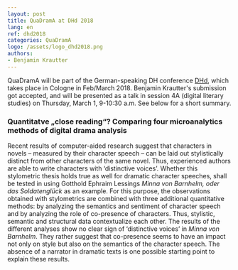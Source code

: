 ```yaml
---
layout: post
title: QuaDramA at DHd 2018
lang: en
ref: dhd2018
categories: QuaDramA
logo: /assets/logo_dhd2018.png
authors:
- Benjamin Krautter
---
```


QuaDramA will be part of the German-speaking DH conference [DHd](http://dhd2018.uni-koeln.de), which takes place in Cologne in Feb/March 2018. Benjamin Krautter's submission got accepted, and will be presented as a talk in session 4A (digital literary studies) on Thursday, March 1, 9-10:30 a.m. See below for a short summary.


### Quantitatve „close reading“? Comparing four microanalytics methods of digital drama analysis

Recent results of computer-aided research suggest that characters in novels – measured by their character speech – can be laid out stylistically distinct from other characters of the same novel. Thus, experienced authors are able to write characters with ‘distinctive voices’.
Whether this stylometric thesis holds true as well for dramatic character speeches, shall be tested in using Gotthold Ephraim Lessings *Minna von Barnhelm, oder das Soldatenglück* as an example.
For this purpose, the observations obtained with stylometrics are combined with three additional quantitative methods: by analyzing the semantics and sentiment of character speech and by analyzing the role of co-presence of characters. Thus, stylistic, semantic and structural data contextualize each other. The results of the different analyses show no clear sign of ‘distinctive voices’ in *Minna von Barnhelm*. They rather suggest that co-presence seems to have an impact not only on style but also on the semantics of the character speech. The absence of a narrator in dramatic texts is one possible starting point to explain these results.
